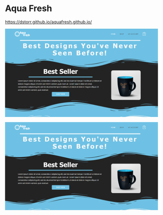 # Aqua Fresh

https://dstorr.github.io/aquafresh.github.io/

<a href="https://dstorr.github.io/aquafresh.github.io/">
  <img src="images/Aqua%20Fresh.png" alt="HTML tutorial">
</a>

![](images/Aqua%20Fresh.png)
